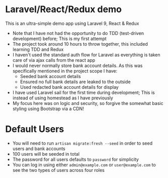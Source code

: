 # Laravel/React/Redux demo

This is an ultra-simple demo app using Laravel 9, React & Redux

* Note that I have not had the opportunity to do TDD (test-driven development) before; This is my first attempt
* The project took around 10 hours to throw together, this included learning TDD and Redux
* I haven't used the standard auth flow for Laravel as everything is taken care of via ajax calls from the react app
* I would never normally store bank account details. As this was specifically mentioned in the project scope I have:
  * Seeded bank account details
  * Ensured no full bank details are leaked to the outside
  * Used redacted bank account details for display
* I have used Laravel sail for the first time during development; This is instead of using homestead as I have previously
* My focus here was on logic and security, so forgive the somewhat basic styling using Bootstrap via a CDN!

# Default Users

* You will need to run `artisan migrate:fresh --seed` in order to seed users and bank accounts
* 100 users will be seeded in total
* The password for all users defaults to `password` for simplicity
* You can log in using either `admin@example.com` or `user@example.com` to see the two types of users across four roles
